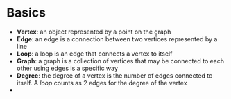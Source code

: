 # Basics
- **Vertex**: an object represented by a point on the graph
- **Edge**: an edge is a connection between two vertices represented by a line
- **Loop**: a loop is an edge that connects a vertex to itself
- **Graph**: a graph is a collection of vertices that may be connected to each other using edges is a specific way
- **Degree**: the degree of a vertex is the number of edges connected to itself. A *loop* counts as 2 edges for the degree of the vertex
- 